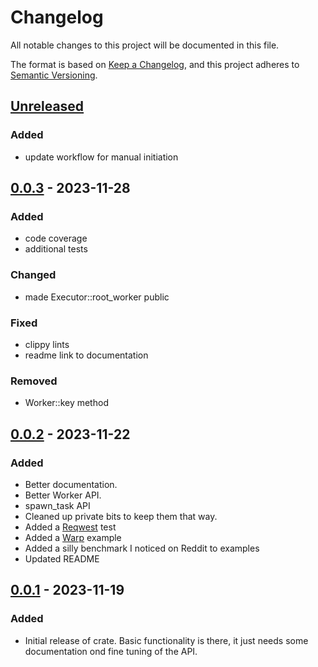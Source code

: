 # Changelog

All notable changes to this project will be documented in this file.

The format is based on [Keep a Changelog](https://keepachangelog.com/en/1.1.0/),
and this project adheres to [Semantic Versioning](https://semver.org/spec/v2.0.0.html).

## [Unreleased]

### Added

- update workflow for manual initiation

## [0.0.3] - 2023-11-28

### Added

- code coverage
- additional tests

### Changed

- made Executor::root_worker public

### Fixed

- clippy lints
- readme link to documentation

### Removed

- Worker::key method

## [0.0.2] - 2023-11-22

### Added

- Better documentation.
- Better Worker API.
- spawn_task API
- Cleaned up private bits to keep them that way.
- Added a [Reqwest](https://github.com/seanmonstar/reqwest) test
- Added a [Warp](https://github.com/seanmonstar/warp) example
- Added a silly benchmark I noticed on Reddit to examples
- Updated README

## [0.0.1] - 2023-11-19

### Added

- Initial release of crate. Basic functionality is there, it just needs some
  documentation ond fine tuning of the API.

[unreleased]: https://github.com/uberfoo/puteketeke/compare/v0.0.3...develop
[0.0.3]: https://github.com/uberfoo/puteketeke/compare/v0.0.2...v0.0.3
[0.0.2]: https://github.com/uberfoo/puteketeke/compare/v0.0.1...v0.0.2
[0.0.1]: https://github.com/uberFoo/puteketeke/releases/tag/v0.0.1